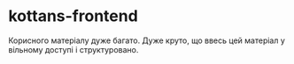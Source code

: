 # kottans-frontend
Корисного матеріалу дуже багато. Дуже круто, що ввесь цей матеріал у вільному доступі і структуровано.
